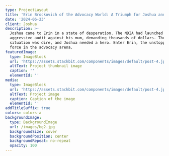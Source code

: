 ```yaml
---
type: ProjectLayout
title: 'Erin Brockovich of the Advocacy World: A Triumph for Joshua and His Mum'
date: '2024-06-23'
client: Joshua
description: >-
  Joshua came to Erin in a state of desperation. The NDIA had launched an
  aggressive audit against his mum, demanding thousands of dollars. The
  situation was dire, and Joshua needed a hero. Enter Erin, the unstoppable
  force in the advocacy arena.
featuredImage:
  type: ImageBlock
  url: 'https://assets.stackbit.com/components/images/default/post-4.jpeg'
  altText: Project thumbnail image
  caption: ''
  elementId: ''
media:
  type: ImageBlock
  url: 'https://assets.stackbit.com/components/images/default/post-4.jpeg'
  altText: Project image
  caption: Caption of the image
  elementId: ''
addTitleSuffix: true
colors: colors-a
backgroundImage:
  type: BackgroundImage
  url: /images/bg2.jpg
  backgroundSize: cover
  backgroundPosition: center
  backgroundRepeat: no-repeat
  opacity: 100
---
```

